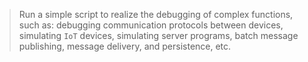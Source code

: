 > Run a simple script to realize the debugging of complex functions, such as: debugging communication protocols between devices, simulating `IoT` devices, simulating server programs, batch message publishing, message delivery, and persistence, etc.
